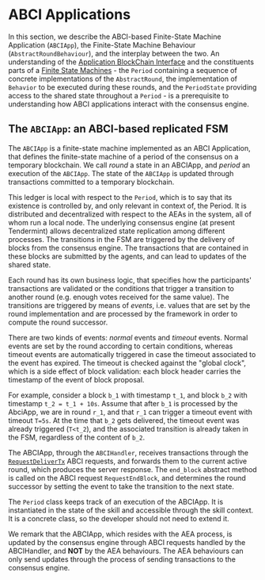 # ABCI Applications

In this section, we describe the ABCI-based Finite-State Machine Application
(`ABCIApp`), the Finite-State Machine Behaviour (`AbstractRoundBehaviour`),
and the interplay between the two. An understanding of the
[Application BlockChain Interface](./abci.md) and the constituents parts of
a [Finite State Machines](./fsm.md) - the `Period` containing a sequence of
concrete implementations of the `AbstractRound`, the implementation of
`Behavior` to be executed during these rounds, and the `PeriodState` providing
access to the shared state throughout a `Period` - is a prerequisite to
understanding how ABCI applications interact with the consensus engine.


## The `ABCIApp`: an ABCI-based replicated FSM

The `ABCIApp` is a finite-state machine implemented as an ABCI Application,
that defines the finite-state machine of a period of the consensus on a
temporary blockchain. We call _round_ a state in an ABCIApp, and _period_ an
execution of the `ABCIApp`. The state of the `ABCIApp` is updated through
transactions committed to a temporary blockchain.

This ledger is local with respect to the `Period`, which is to say that its
existence is controlled by, and only relevant in context of, the Period. It is
distributed and decentralized with respect to the AEAs in the system, all of
whom run a local node. The underlying consensus engine (at present
Tendermint) allows decentralized state replication among different processes.
The transitions in the FSM are triggered by the delivery of blocks from the
consensus engine. The transactions that are  contained in these blocks are submitted by the agents, and can lead to updates of the shared state.

Each round has its own business logic, that specifies how the participants'
transactions are validated or the conditions that trigger a transition to
another round (e.g. enough votes received for the same value). The transitions
are triggered by means of _events_, i.e. values that are set by the round
implementation and are processed by the framework in order to compute the round
successor.

There are two kinds of events: _normal_ events and _timeout_ events. Normal
events are set by the round according to certain conditions, whereas timeout
events are automatically triggered in case the timeout associated to the event
has expired. The timeout is checked against the "global clock", which is a
side effect of block validation: each block header carries the timestamp of the
event of block proposal.

For example, consider a block `b_1` with timestamp `t_1`, and block `b_2` with
timestamp `t_2 = t_1 + 10s`. Assume that after `b_1` is processed by the
AbciApp, we are in round `r_1`, and that `r_1` can trigger a timeout event with
timeout `T=5s`. At the time that `b_2` gets delivered, the timeout event was
already triggered (`T<t_2`), and the associated transition is already taken in
the FSM, regardless of the content of `b_2`.

The ABCIApp, through the `ABCIHandler`, receives transactions through the
[`RequestDeliverTx`](https://docs.tendermint.com/master/spec/abci/abci.html#delivertx)
ABCI requests, and forwards them to the current active round, which produces the
server response. The `end_block` abstract method is called on the ABCI request
`RequestEndBlock`, and determines the round successor by setting the event to
take the transition to the next state.

The `Period` class keeps track of an execution of the ABCIApp. It is
instantiated in the state of the skill and accessible through the skill context.
It is a concrete class, so the developer should not need to extend it.

We remark that the ABCIApp, which resides with the AEA process, is updated by
the consensus engine through ABCI requests handled by the ABCIHandler, and
**NOT** by the AEA behaviours. The AEA behaviours can only send updates through
the process of sending transactions to the consensus engine.